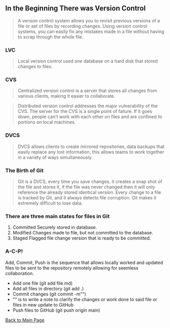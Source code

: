 ## In the Beginning There was Version Control 
>A version control system allows you to revisit previous versions of a file or set of files by recording changes.  Using version control systems, you can easily fix any mistakes made in a file without having to scrap through the whole file.

### LVC

>Local version control used one database on a hard disk that stored changes to files.  

### CVS

>Centralized version control is a server that stores all changes from various clients, making it easier to collaborate. 

>Distributed version control addresses the major vulnerability of the CVS.  The server for the CVS is a single point of failure.  If it goes down, people can’t work with each other on files and are confined to portions on local machines.  

### DVCS

>DVCS allows clients to create mirrored repositories, data backups that easily replace any lost information, this allows teams to work together in a variety of ways simultaneously.

### The Birth of Git

>Git is a DVCS, every time you save changes, it creates a snap shot of the file and stores it, if the file was never changed then it will only reference the already stored identical version.  Every change to a file is tracked by Git, and it always detects file corruption. Git makes it extremely difficult to lose data.

### There are three main states for files in Git
1.  Committed
Securely stored in database.
2. Modified
Changes made to file, but not committed to the database.
3. Staged
Flagged file change version that is ready to be committed.

### A-C-P!
Add, Commit, Push is the sequence that allows locally worked and updated files to be sent to the repository remotely allowing for seemless collaboration.
- Add one file (git add file.md)
- Add all files in directory (git add .)
- Commit changes (git commit -m"")
- "" is to write a note to clarify the changes or work done to said file or files in new update to GitHub
- Push files to GitHub (git push origin main)
 
 [Back to Main Page](../README.md)